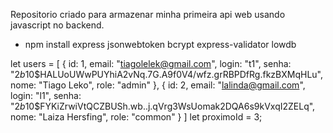 Repositorio criado para armazenar minha primeira api web usando javascript no backend.

- npm install express jsonwebtoken bcrypt express-validator lowdb


let users = [
    { id: 1, email: "tiagolelek@gmail.com", login: "t1", senha: "$2b$10$HALUoUWwPUYhiA2vNq.7G.A9f0V4/wfz.grRBPDfRg.fkzBXMqHLu", nome: "Tiago Leko", role: "admin" },
    { id: 2, email: "lalinda@gmail.com", login: "l1", senha: "$2b$10$FYKiZrwiVtQCZBUSh.wb..j.qVrg3WsUomak2DQA6s9kVxqI2ZELq", nome: "Laiza Hersfing", role: "common" }
]
let proximoId = 3;
